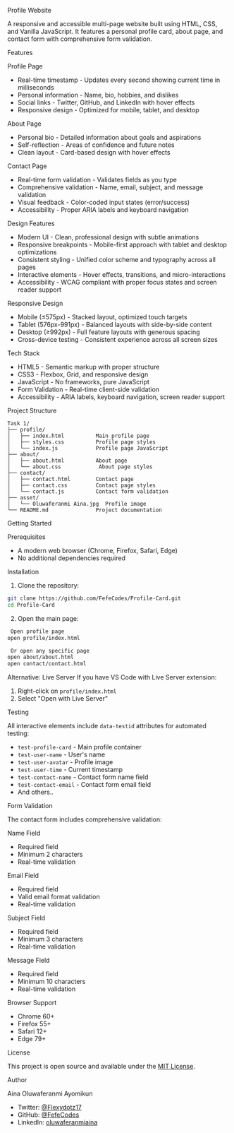 Profile Website

A responsive and accessible multi-page website built using HTML, CSS, and Vanilla JavaScript. It features a personal profile card, about page, and contact form with comprehensive form validation.

Features

Profile Page
- Real-time timestamp - Updates every second showing current time in milliseconds
- Personal information - Name, bio, hobbies, and dislikes
- Social links - Twitter, GitHub, and LinkedIn with hover effects
- Responsive design - Optimized for mobile, tablet, and desktop

About Page
- Personal bio - Detailed information about goals and aspirations
- Self-reflection - Areas of confidence and future notes
- Clean layout - Card-based design with hover effects

Contact Page
- Real-time form validation - Validates fields as you type
- Comprehensive validation - Name, email, subject, and message validation
- Visual feedback - Color-coded input states (error/success)
- Accessibility - Proper ARIA labels and keyboard navigation

Design Features

- Modern UI - Clean, professional design with subtle animations
- Responsive breakpoints - Mobile-first approach with tablet and desktop optimizations
- Consistent styling - Unified color scheme and typography across all pages
- Interactive elements - Hover effects, transitions, and micro-interactions
- Accessibility - WCAG compliant with proper focus states and screen reader support

Responsive Design

- Mobile (≤575px) - Stacked layout, optimized touch targets
- Tablet (576px-991px) - Balanced layouts with side-by-side content
- Desktop (≥992px) - Full feature layouts with generous spacing
- Cross-device testing - Consistent experience across all screen sizes

Tech Stack

- HTML5 - Semantic markup with proper structure
- CSS3 - Flexbox, Grid, and responsive design
- JavaScript - No frameworks, pure JavaScript
- Form Validation - Real-time client-side validation
- Accessibility - ARIA labels, keyboard navigation, screen reader support

Project Structure

```
Task 1/
├── profile/
│   ├── index.html          Main profile page
│   ├── styles.css          Profile page styles
│   └── index.js            Profile page JavaScript
├── about/
│   ├── about.html          About page
│   └── about.css            About page styles
├── contact/
│   ├── contact.html        Contact page
│   ├── contact.css         Contact page styles
│   └── contact.js          Contact form validation
├── asset/
│   └── Oluwaferanmi Aina.jpg  Profile image
└── README.md               Project documentation
```

Getting Started

Prerequisites
- A modern web browser (Chrome, Firefox, Safari, Edge)
- No additional dependencies required

Installation
1. Clone the repository:
```bash
git clone https://github.com/FefeCodes/Profile-Card.git
cd Profile-Card
```

2. Open the main page:
```bash
 Open profile page
open profile/index.html

 Or open any specific page
open about/about.html
open contact/contact.html
```

Alternative: Live Server
If you have VS Code with Live Server extension:
1. Right-click on `profile/index.html`
2. Select "Open with Live Server"

Testing

All interactive elements include `data-testid` attributes for automated testing:
- `test-profile-card` - Main profile container
- `test-user-name` - User's name
- `test-user-avatar` - Profile image
- `test-user-time` - Current timestamp
- `test-contact-name` - Contact form name field
- `test-contact-email` - Contact form email field
- And others..

Form Validation

The contact form includes comprehensive validation:

Name Field
- Required field
- Minimum 2 characters
- Real-time validation

Email Field
- Required field
- Valid email format validation
- Real-time validation

Subject Field
- Required field
- Minimum 3 characters
- Real-time validation

Message Field
- Required field
- Minimum 10 characters
- Real-time validation

Browser Support

- Chrome 60+
- Firefox 55+
- Safari 12+
- Edge 79+

License

This project is open source and available under the [MIT License](LICENSE).

Author

Aina Oluwaferanmi Ayomikun
- Twitter: [@Flexydotz17](https://x.com/Flexydotz17)
- GitHub: [@FefeCodes](https://github.com/FefeCodes)
- LinkedIn: [oluwaferanmiaina](https://www.linkedin.com/in/oluwaferanmiaina/)
